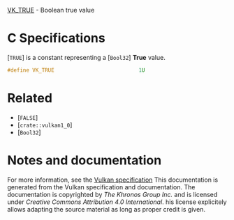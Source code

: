 [VK_TRUE](https://www.khronos.org/registry/vulkan/specs/1.3-extensions/man/html/VK_TRUE.html) - Boolean true value

# C Specifications
[`TRUE`] is a constant representing a [`Bool32`] **True**  value.
```c
#define VK_TRUE                           1U
```

# Related
- [`FALSE`]
- [`crate::vulkan1_0`]
- [`Bool32`]

# Notes and documentation
For more information, see the [Vulkan specification](https://www.khronos.org/registry/vulkan/specs/1.3-extensions/html/vkspec.html)
This documentation is generated from the Vulkan specification and documentation.
The documentation is copyrighted by *The Khronos Group Inc.* and is licensed under *Creative Commons Attribution 4.0 International*.
his license explicitely allows adapting the source material as long as proper credit is given.
        